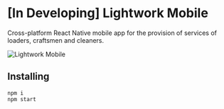# \[In Developing] Lightwork Mobile
Cross-platform React Native mobile app for the provision of services of loaders, craftsmen and cleaners.

![Lightwork Mobile](https://mir-s3-cdn-cf.behance.net/project_modules/fs/673c6f92412199.5e4ae932dd4c3.png)

## Installing 
```
npm i
npm start
```

